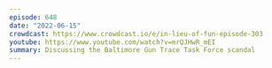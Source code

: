 ```yaml
---
episode: 648
date: "2022-06-15"
crowdcast: https://www.crowdcast.io/e/in-lieu-of-fun-episode-303
youtube: https://www.youtube.com/watch?v=mrQJHwR_mEI
summary: Discussing the Baltimore Gun Trace Task Force scandal
---
```

